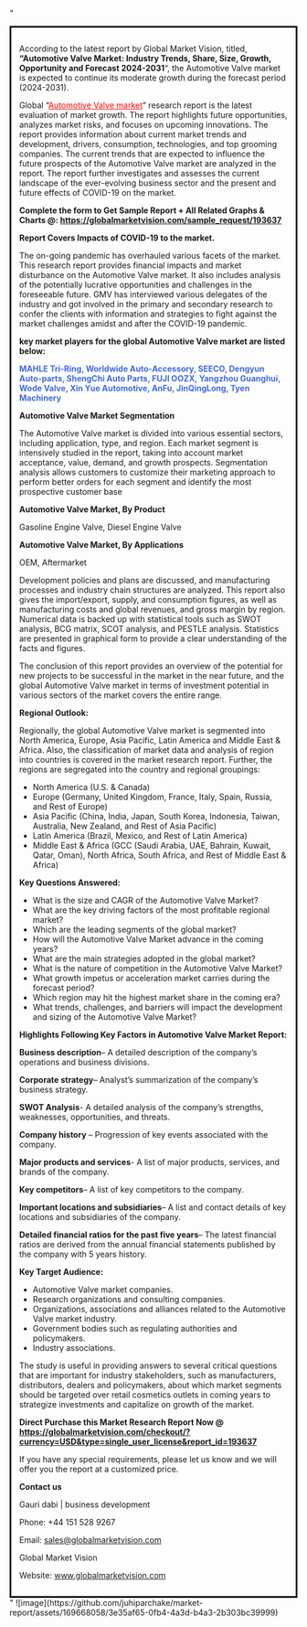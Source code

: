 "<div style='border: 3px solid black; padding: 1em;'>

According to the latest report by Global Market Vision, titled, <strong>“Automotive Valve Market: Industry Trends, Share, Size, Growth, Opportunity and Forecast 2024-2031</strong>“, the Automotive Valve market is expected to continue its moderate growth during the forecast period (2024-2031).

Global “<a style='color: #ff0000;' href='https://globalmarketvision.com/reports/global-automotive-valve-market/193637'>Automotive Valve market</a>” research report is the latest evaluation of market growth. The report highlights future opportunities, analyzes market risks, and focuses on upcoming innovations. The report provides information about current market trends and development, drivers, consumption, technologies, and top grooming companies. The current trends that are expected to influence the future prospects of the Automotive Valve market are analyzed in the report. The report further investigates and assesses the current landscape of the ever-evolving business sector and the present and future effects of COVID-19 on the market.

<strong>Complete the form to Get Sample Report + All Related Graphs &amp; Charts @: <a style='color: #ff0000;' href='https://globalmarketvision.com/sample_request/193637?utm_source=linkedinPulse&utm_medium=Juhi&utm_campaign=Juhi'><strong>https://globalmarketvision.com/sample_request/193637</strong></a></strong>

<strong>Report Covers Impacts of COVID-19 to the market.</strong>

The on-going pandemic has overhauled various facets of the market. This research report provides financial impacts and market disturbance on the Automotive Valve market. It also includes analysis of the potentially lucrative opportunities and challenges in the foreseeable future. GMV has interviewed various delegates of the industry and got involved in the primary and secondary research to confer the clients with information and strategies to fight against the market challenges amidst and after the COVID-19 pandemic.

<strong>key market players for the global Automotive Valve market are listed below:</strong>

<strong style='color: #4169e1;'>MAHLE Tri-Ring, Worldwide Auto-Accessory, SEECO, Dengyun Auto-parts, ShengChi Auto Parts, FUJI OOZX, Yangzhou Guanghui, Wode Valve, Xin Yue Automotive, AnFu, JinQingLong, Tyen Machinery</strong>

<strong>Automotive Valve Market Segmentation</strong>

The Automotive Valve market is divided into various essential sectors, including application, type, and region. Each market segment is intensively studied in the report, taking into account market acceptance, value, demand, and growth prospects. Segmentation analysis allows customers to customize their marketing approach to perform better orders for each segment and identify the most prospective customer base

<strong>Automotive Valve Market, By Product</strong>

Gasoline Engine Valve, Diesel Engine Valve

<strong>Automotive Valve Market, By Applications</strong>

OEM, Aftermarket

Development policies and plans are discussed, and manufacturing processes and industry chain structures are analyzed. This report also gives the import/export, supply, and consumption figures, as well as manufacturing costs and global revenues, and gross margin by region. Numerical data is backed up with statistical tools such as SWOT analysis, BCG matrix, SCOT analysis, and PESTLE analysis. Statistics are presented in graphical form to provide a clear understanding of the facts and figures.

The conclusion of this report provides an overview of the potential for new projects to be successful in the market in the near future, and the global Automotive Valve market in terms of investment potential in various sectors of the market covers the entire range.

<strong>Regional Outlook:</strong>

Regionally, the global Automotive Valve market is segmented into North America, Europe, Asia Pacific, Latin America and Middle East &amp; Africa. Also, the classification of market data and analysis of region into countries is covered in the market research report. Further, the regions are segregated into the country and regional groupings:
<ul>
  <li>North America (U.S. &amp; Canada)</li>
  <li>Europe (Germany, United Kingdom, France, Italy, Spain, Russia, and Rest of Europe)</li>
  <li>Asia Pacific (China, India, Japan, South Korea, Indonesia, Taiwan, Australia, New Zealand, and Rest of Asia Pacific)</li>
  <li>Latin America (Brazil, Mexico, and Rest of Latin America)</li>
  <li>Middle East &amp; Africa (GCC (Saudi Arabia, UAE, Bahrain, Kuwait, Qatar, Oman), North Africa, South Africa, and Rest of Middle East &amp; Africa)</li>
</ul>
<strong>Key Questions Answered:</strong>
<ul>
  <li>What is the size and CAGR of the Automotive Valve Market?</li>
  <li>What are the key driving factors of the most profitable regional market?</li>
  <li>Which are the leading segments of the global market?</li>
  <li>How will the Automotive Valve Market advance in the coming years?</li>
  <li>What are the main strategies adopted in the global market?</li>
  <li>What is the nature of competition in the Automotive Valve Market?</li>
  <li>What growth impetus or acceleration market carries during the forecast period?</li>
  <li>Which region may hit the highest market share in the coming era?</li>
  <li>What trends, challenges, and barriers will impact the development and sizing of the Automotive Valve Market?</li>
</ul>
<strong>Highlights Following Key Factors in Automotive Valve Market Report:</strong>

<strong>Business description</strong>– A detailed description of the company’s operations and business divisions.

<strong>Corporate strategy</strong>– Analyst’s summarization of the company’s business strategy.

<strong>SWOT Analysis</strong>- A detailed analysis of the company’s strengths, weaknesses, opportunities, and threats.

<strong>Company history</strong> – Progression of key events associated with the company.

<strong>Major products and services</strong>- A list of major products, services, and brands of the company.

<strong>Key competitors</strong>– A list of key competitors to the company.

<strong>Important locations and subsidiaries</strong>– A list and contact details of key locations and subsidiaries of the company.

<strong>Detailed financial ratios for the past five years</strong>– The latest financial ratios are derived from the annual financial statements published by the company with 5 years history.

<strong>Key Target Audience:</strong>
<ul>
  <li>Automotive Valve market companies.</li>
  <li>Research organizations and consulting companies.</li>
  <li>Organizations, associations and alliances related to the Automotive Valve market industry.</li>
  <li>Government bodies such as regulating authorities and policymakers.</li>
  <li>Industry associations.</li>
</ul>
The study is useful in providing answers to several critical questions that are important for industry stakeholders, such as manufacturers, distributors, dealers and policymakers, about which market segments should be targeted over retail cosmetics outlets in coming years to strategize investments and capitalize on growth of the market.

<strong>Direct Purchase this Market Research Report Now @ </strong><strong><a style='color: #ff0000;' href='https://globalmarketvision.com/checkout/?currency=USD&type=single_user_license&report_id=193637?utm_source=linkedinPulse&utm_medium=Juhi&utm_campaign=Juhi'><strong>https://globalmarketvision.com/checkout/?currency=USD&type=single_user_license&report_id=193637</strong></a></strong>

If you have any special requirements, please let us know and we will offer you the report at a customized price.

<strong>Contact us</strong>

Gauri dabi | business development

Phone: +44 151 528 9267

Email: <a href='mailto:sales@globalmarketvision.com'>sales@globalmarketvision.com</a>

Global Market Vision

Website: <a href='http://www.globalmarketvision.com/'>www.globalmarketvision.com</a>

</div>"
![image](https://github.com/juhiparchake/market-report/assets/169668058/3e35af65-0fb4-4a3d-b4a3-2b303bc39999)
